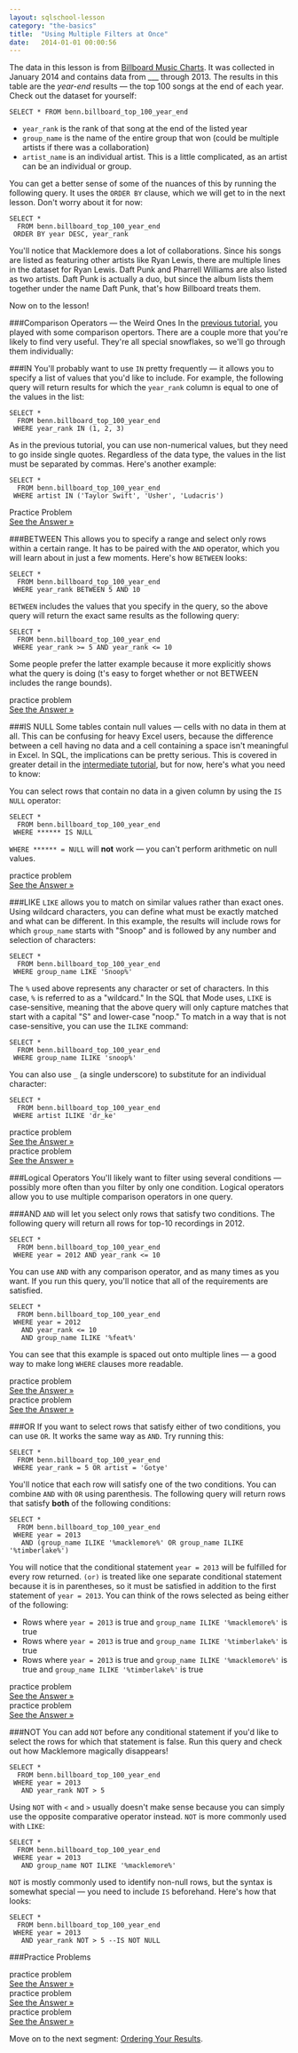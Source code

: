 ```yaml
---
layout: sqlschool-lesson
category: "the-basics"
title:  "Using Multiple Filters at Once"
date:   2014-01-01 00:00:56
---
```


The data in this lesson is from [Billboard Music Charts](http://www.billboard.com/charts). It was collected in January 2014 and contains data from ___ through 2013. The results in this table are the *year-end* results &mdash; the top 100 songs at the end of each year. Check out the dataset for yourself:

    SELECT * FROM benn.billboard_top_100_year_end

* `year_rank` is the rank of that song at the end of the listed year
* `group_name` is the name of the entire group that won (could be multiple artists if there was a collaboration)
* `artist_name` is an individual artist. This is a little complicated, as an artist can be an individual or group.

You can get a better sense of some of the nuances of this by running the following query. It uses the `ORDER BY` clause, which we will get to in the next lesson. Don't worry about it for now:

    SELECT *
      FROM benn.billboard_top_100_year_end
     ORDER BY year DESC, year_rank

You'll notice that Macklemore does a lot of collaborations. Since his songs are listed as featuring other artists like Ryan Lewis, there are multiple lines in the dataset for Ryan Lewis. Daft Punk and Pharrell Williams are also listed as two artists. Daft Punk is actually a duo, but since the album lists them together under the name Daft Punk, that's how Billboard treats them.

Now on to the lesson!

###Comparison Operators &mdash; the Weird Ones
In the [previous tutorial](/the-basics/where-operators.html), you played with some comparison opertors. There are a couple more that you're likely to find very useful. They're all special snowflakes, so we'll go through them individually:

###IN
You'll probably want to use `IN` pretty frequently &mdash; it allows you to specify a list of values that you'd like to include. For example, the following query will return results for which the `year_rank` column is equal to one of the values in the list:

    SELECT *
      FROM benn.billboard_top_100_year_end
     WHERE year_rank IN (1, 2, 3)

As in the previous tutorial, you can use non-numerical values, but they need to go inside single quotes. Regardless of the data type, the values in the list must be separated by commas. Here's another example:

    SELECT *
      FROM benn.billboard_top_100_year_end
     WHERE artist IN ('Taylor Swift', 'Usher', 'Ludacris')

<div class="practice-prob">
  Practice Problem
</div>
<div class="practice-prob-answer">
  <a href="LINK">See the Answer &raquo;</a>
</div>

###BETWEEN
This allows you to specify a range and select only rows within a certain range. It has to be paired with the `AND` operator, which you will learn about in just a few moments. Here's how `BETWEEN` looks:

    SELECT *
      FROM benn.billboard_top_100_year_end
     WHERE year_rank BETWEEN 5 AND 10

`BETWEEN` includes the values that you specify in the query, so the above query will return the exact same results as the following query:

    SELECT *
      FROM benn.billboard_top_100_year_end
     WHERE year_rank >= 5 AND year_rank <= 10

Some people prefer the latter example because it more explicitly shows what the query is doing (t's easy to forget whether or not BETWEEN includes the range bounds).

<div class="practice-prob">
  practice problem
</div>
<div class="practice-prob-answer">
  <a href="LINK">See the Answer &raquo;</a>
</div>

###IS NULL
Some tables contain null values &mdash; cells with no data in them at all. This can be confusing for heavy Excel users, because the difference between a cell having no data and a cell containing a space isn't meaningful in Excel. In SQL, the implications can be pretty serious. This is covered in greater detail in the [intermediate tutorial](/intermediate/aggregation-functions.html), but for now, here's what you need to know:

You can select rows that contain no data in a given column by using the `IS NULL` operator:

    SELECT *
      FROM benn.billboard_top_100_year_end
     WHERE ****** IS NULL

`WHERE ****** = NULL` will **not** work &mdash; you can't perform arithmetic on null values.

<div class="practice-prob">
  practice problem
</div>
<div class="practice-prob-answer">
  <a href="LINK">See the Answer &raquo;</a>
</div>

###LIKE
`LIKE` allows you to match on similar values rather than exact ones. Using wildcard characters, you can define what must be exactly matched and what can be different. In this example, the results will include rows for which `group_name` starts with "Snoop" and is followed by any number and selection of characters:

    SELECT *
      FROM benn.billboard_top_100_year_end
     WHERE group_name LIKE 'Snoop%'

The `%` used above represents any character or set of characters. In this case, `%` is referred to as a "wildcard." In the SQL that Mode uses, `LIKE` is case-sensitive, meaning that the above query will only capture matches that start with a capital "S" and lower-case "noop." To match in a way that is not case-sensitive, you can use the `ILIKE` command:

    SELECT *
      FROM benn.billboard_top_100_year_end
     WHERE group_name ILIKE 'snoop%'

You can also use `_` (a single underscore) to substitute for an individual character:

    SELECT *
      FROM benn.billboard_top_100_year_end
     WHERE artist ILIKE 'dr_ke'

<div class="practice-prob">
  practice problem
</div>
<div class="practice-prob-answer">
  <a href="LINK">See the Answer &raquo;</a>
</div>

<div class="practice-prob">
  practice problem
</div>
<div class="practice-prob-answer">
  <a href="LINK">See the Answer &raquo;</a>
</div>

###Logical Operators
You'll likely want to filter using several conditions &mdash; possibly more often than you filter by only one condition. Logical operators allow you to use multiple comparison operators in one query.

###AND
`AND` will let you select only rows that satisfy two conditions. The following query will return all rows for top-10 recordings in 2012.

    SELECT *
      FROM benn.billboard_top_100_year_end
     WHERE year = 2012 AND year_rank <= 10

You can use `AND` with any comparison operator, and as many times as you want. If you run this query, you'll notice that all of the requirements are satisfied.

    SELECT *
      FROM benn.billboard_top_100_year_end
     WHERE year = 2012
       AND year_rank <= 10
       AND group_name ILIKE '%feat%'

You can see that this example is spaced out onto multiple lines &mdash; a good way to make long `WHERE` clauses more readable.

<div class="practice-prob">
  practice problem
</div>
<div class="practice-prob-answer">
  <a href="LINK">See the Answer &raquo;</a>
</div>

<div class="practice-prob">
  practice problem
</div>
<div class="practice-prob-answer">
  <a href="LINK">See the Answer &raquo;</a>
</div>

###OR
If you want to select rows that satisfy either of two conditions, you can use `OR`. It works the same way as `AND`. Try running this:

    SELECT *
      FROM benn.billboard_top_100_year_end
     WHERE year_rank = 5 OR artist = 'Gotye'

You'll notice that each row will satisfy one of the two conditions. You can combine `AND` with `OR` using parenthesis. The following query will return rows that satisfy **both** of the following conditions:

    SELECT *
      FROM benn.billboard_top_100_year_end
     WHERE year = 2013
       AND (group_name ILIKE '%macklemore%' OR group_name ILIKE '%timberlake%')
   
You will notice that the conditional statement `year = 2013` will be fulfilled for every row returned. `(or)` is treated like one separate conditional statement because it is in parentheses, so it must be satisfied in addition to the first statement of `year = 2013`. You can think of the rows selected as being either of the following:

* Rows where `year = 2013` is true and `group_name ILIKE '%macklemore%'` is true
* Rows where `year = 2013` is true and `group_name ILIKE '%timberlake%'` is true
* Rows where `year = 2013` is true and `group_name ILIKE '%macklemore%'` is true and `group_name ILIKE '%timberlake%'` is true

<div class="practice-prob">
  practice problem
</div>
<div class="practice-prob-answer">
  <a href="LINK">See the Answer &raquo;</a>
</div>

<div class="practice-prob">
  practice problem
</div>
<div class="practice-prob-answer">
  <a href="LINK">See the Answer &raquo;</a>
</div>
   
###NOT
You can add `NOT` before any conditional statement if you'd like to select the rows for which that statement is false. Run this query and check out how Macklemore magically disappears!

    SELECT *
      FROM benn.billboard_top_100_year_end
     WHERE year = 2013 
       AND year_rank NOT > 5

Using `NOT` with `<` and `>` usually doesn't make sense because you can simply use the opposite comparative operator instead. `NOT` is more commonly used with `LIKE`:

    SELECT *
      FROM benn.billboard_top_100_year_end
     WHERE year = 2013 
       AND group_name NOT ILIKE '%macklemore%'

`NOT` is mostly commonly used to identify non-null rows, but the syntax is somewhat special &mdash; you need to include `IS` beforehand. Here's how that looks:

    SELECT *
      FROM benn.billboard_top_100_year_end
     WHERE year = 2013 
       AND year_rank NOT > 5 --IS NOT NULL

###Practice Problems

<div class="practice-prob">
  practice problem
</div>
<div class="practice-prob-answer">
  <a href="LINK">See the Answer &raquo;</a>
</div>

<div class="practice-prob">
  practice problem
</div>
<div class="practice-prob-answer">
  <a href="LINK">See the Answer &raquo;</a>
</div>

<div class="practice-prob">
  practice problem
</div>
<div class="practice-prob-answer">
  <a href="LINK">See the Answer &raquo;</a>
</div>

Move on to the next segment: [Ordering Your Results](/the-basics/order-by.html).